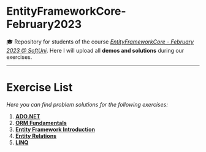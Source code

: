 # EntityFrameworkCore-February2023
🎓 Repository for students of the course [*EntityFrameworkCore - February 2023 @ SoftUni*](https://softuni.bg/trainings/3966/entity-framework-core-february-2023). Here I will upload all **demos and solutions** during our exercises.
***
# Exercise List
*Here you can find problem solutions for the following exercises:*
1. [**ADO.NET**](https://github.com/KrIsKa7a/EntityFrameworkCore-February2023/tree/main/E01.ADO.NET)
2. [**ORM Fundamentals**](https://github.com/KrIsKa7a/EntityFrameworkCore-February2023/tree/main/E02.ORM%20Fundamentals)
3. [**Entity Framework Introduction**](https://github.com/KrIsKa7a/EntityFrameworkCore-February2023/tree/main/E03.Entity%20Framework%20Introduction)
4. [**Entity Relations**](https://github.com/KrIsKa7a/EntityFrameworkCore-February2023/tree/main/E04.%20Entity%20Relations)
5. [**LINQ**](https://github.com/KrIsKa7a/EntityFrameworkCore-February2023/tree/main/E05.%20LINQ/MusicHub)
